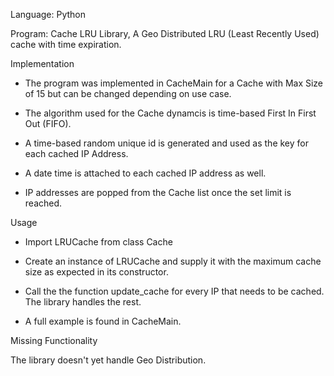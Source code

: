 Language: Python

Program: Cache LRU Library, A Geo Distributed LRU (Least Recently Used) cache with time expiration.

Implementation

- The program was implemented in CacheMain for a Cache with Max Size of 15 but can be changed depending on use case.


- The algorithm used for the Cache dynamcis is time-based First In First Out (FIFO).


-  A time-based random unique id is generated and used as the key for each cached IP Address.


- A date time is attached to each cached IP address as well.


- IP addresses are popped from the Cache list once the set limit is reached.



Usage

- Import LRUCache from class Cache

- Create an instance of LRUCache and supply it with the maximum cache size as expected in its constructor.

- Call the the function update_cache for every IP that needs to be cached. The library handles the rest.

- A full example is found in CacheMain.


Missing Functionality

The library doesn't yet handle Geo Distribution.






